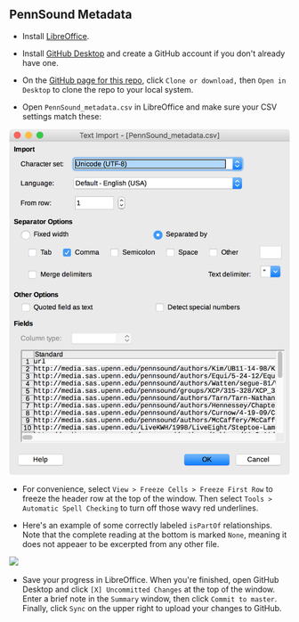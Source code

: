 ## PennSound Metadata


- Install [LibreOffice](https://www.libreoffice.org/).

- Install [GitHub Desktop](https://desktop.github.com/) and create a GitHub account if you don't already have one.

- On the [GitHub page for this repo](https://github.com/stevemclaugh/pennsound-metadata), click `Clone or download,` then `Open in Desktop` to clone the repo to your local system.

- Open `PennSound_metadata.csv` in LibreOffice and make sure your CSV settings match these:

![](img/LibreOffice_settings.png)

- For convenience, select `View > Freeze Cells > Freeze First Row` to freeze the header row at the top of the window. Then select `Tools > Automatic Spell Checking` to turn off those wavy red underlines.

- Here's an example of some correctly labeled `isPartOf` relationships. Note that the complete reading at the bottom is marked `None`, meaning it does not appeaer to be excerpted from any other file.

![](isPartOf_example.png)

- Save your progress in LibreOffice. When you're finished, open GitHub Desktop and click `[X] Uncommitted Changes` at the top of the window. Enter a brief note in the `Summary` window, then click `Commit to master`. Finally, click `Sync` on the upper right to upload your changes to GitHub.
